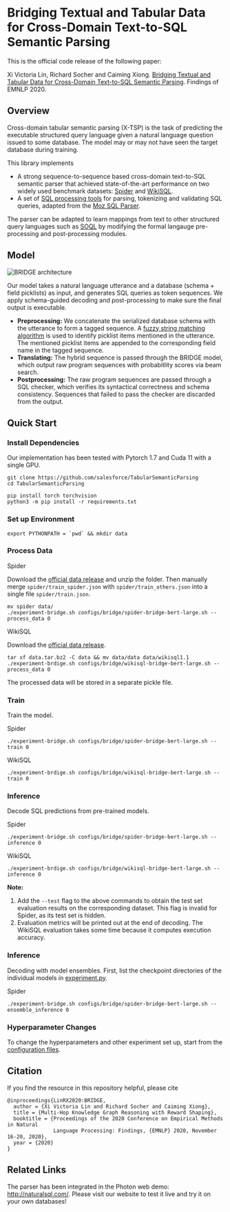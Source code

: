 # Bridging Textual and Tabular Data for Cross-Domain Text-to-SQL Semantic Parsing

This is the official code release of the following paper: 

Xi Victoria Lin, Richard Socher and Caiming Xiong. [Bridging Textual and Tabular Data for Cross-Domain Text-to-SQL Semantic Parsing](http://victorialin.net/pubs/bridge-emnlp2020.pdf). Findings of EMNLP 2020.

## Overview

Cross-domain tabular semantic parsing (X-TSP) is the task of predicting the executable structured query language given a natural language question issued to some database. The model may or may not have seen the target database during training.

This library implements 
- A strong sequence-to-sequence based cross-domain text-to-SQL semantic parser that achieved state-of-the-art performance on two widely used benchmark datasets: [Spider](https://yale-lily.github.io/spider) and [WikiSQL](https://github.com/salesforce/WikiSQL). 
- A set of [SQL processing tools](moz_sp) for parsing, tokenizing and validating SQL queries, adapted from the [Moz SQL Parser](https://github.com/mozilla/moz-sql-parser).

The parser can be adapted to learn mappings from text to other structured query languages such as [SOQL](https://developer.salesforce.com/docs/atlas.en-us.soql_sosl.meta/soql_sosl/sforce_api_calls_soql.htm) by modifying the formal langauge pre-processing and post-processing modules.

## Model

![BRIDGE architecture](http://victorialin.net/img/bridge_architecture.png)

Our model takes a natural language utterance and a database (schema + field picklists) as input, and generates SQL queries as token sequences. We apply schema-guided decoding and post-processing to make sure the final output is executable.
- **Preprocessing:** We concatenate the serialized database schema with the utterance to form a tagged sequence. A [fuzzy string matching algorithm](src/common/content_encoder.py) is used to identify picklist items mentioned in the utterance. The mentioned picklist items are appended to the corresponding field name in the tagged sequence.
- **Translating:** The hybrid sequence is passed through the BRIDGE model, which output raw program sequences with probabitlity scores via beam search.
- **Postprocessing:** The raw program sequences are passed through a SQL checker, which verifies its syntactical correctness and schema consistency. Sequences that failed to pass the checker are discarded from the output.

## Quick Start

### Install Dependencies

Our implementation has been tested with Pytorch 1.7 and Cuda 11 with a single GPU.
```
git clone https://github.com/salesforce/TabularSemanticParsing
cd TabularSemanticParsing

pip install torch torchvision
python3 -m pip install -r requirements.txt
```

### Set up Environment
```
export PYTHONPATH = `pwd` && mkdir data
```

### Process Data

Spider

Download the [official data release](https://drive.google.com/u/1/uc?export=download&confirm=pft3&id=1_AckYkinAnhqmRQtGsQgUKAnTHxxX5J0) and unzip the folder. Then manually merge `spider/train_spider.json` with `spider/train_others.json` into a single file `spider/train.json`.
```
mv spider data/ 
./experiment-bridge.sh configs/bridge/spider-bridge-bert-large.sh --process_data 0
```

WikiSQL

Download the [official data release](https://github.com/salesforce/WikiSQL/blob/master/data.tar.bz2).
```
tar xf data.tar.bz2 -C data && mv data/data data/wikisql1.1
./experiment-brdige.sh configs/bridge/wikisql-bridge-bert-large.sh --process_data 0
```

The processed data will be stored in a separate pickle file. 

### Train 
Train the model.

Spider
```
./experiment-bridge.sh configs/bridge/spider-bridge-bert-large.sh --train 0
```

WikiSQL
```
./experiment-brdige.sh configs/bridge/wikisql-bridge-bert-large.sh --train 0
```

### Inference
Decode SQL predictions from pre-trained models. 

Spider
```
./experiment-bridge.sh configs/bridge/spider-bridge-bert-large.sh --inference 0
```

WikiSQL
```
./experiment-brdige.sh configs/bridge/wikisql-bridge-bert-large.sh --inference 0
```

**Note:** 
1. Add the `--test` flag to the above commands to obtain the test set evaluation results on the corresponding dataset. This flag is invalid for Spider, as its test set is hidden.
2. Evaluation metrics will be printed out at the end of decoding. The WikiSQL evaluation takes some time because it computes execution accuracy.

### Inference
Decoding with model ensembles. First, list the checkpoint directories of the individual models in [experiment.py](src/experiments.py#L143).

Spider
```
./experiment-bridge.sh configs/bridge/spider-bridge-bert-large.sh --ensemble_inference 0
```

### Hyperparameter Changes
To change the hyperparameters and other experiment set up, start from the [configuration files](configs).

## Citation
If you find the resource in this repository helpful, please cite
```
@inproceedings{LinRX2020:BRIDGE, 
  author = {Xi Victoria Lin and Richard Socher and Caiming Xiong}, 
  title = {Multi-Hop Knowledge Graph Reasoning with Reward Shaping}, 
  booktitle = {Proceedings of the 2020 Conference on Empirical Methods in Natural
               Language Processing: Findings, {EMNLP} 2020, November 16-20, 2020},
  year = {2020} 
}
```

## Related Links
The parser has been integrated in the Photon web demo: http://naturalsql.com/. Please visit our website to test it live and try it on your own databases!
